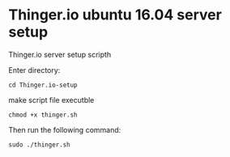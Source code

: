 # Thinger.io ubuntu 16.04 server setup
Thinger.io server setup scripth

Enter directory:
    
    cd Thinger.io-setup

make script file executble 
    
    chmod +x thinger.sh
    
Then run the following command:
    
    sudo ./thinger.sh
